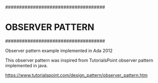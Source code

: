 ####################################
#          OBSERVER PATTERN
####################################


Observer pattern example implemented in Ada 2012

This observer pattern was inspired from
TutorialsPoint observer pattern implemented in java.

https://www.tutorialspoint.com/design_pattern/observer_pattern.htm
